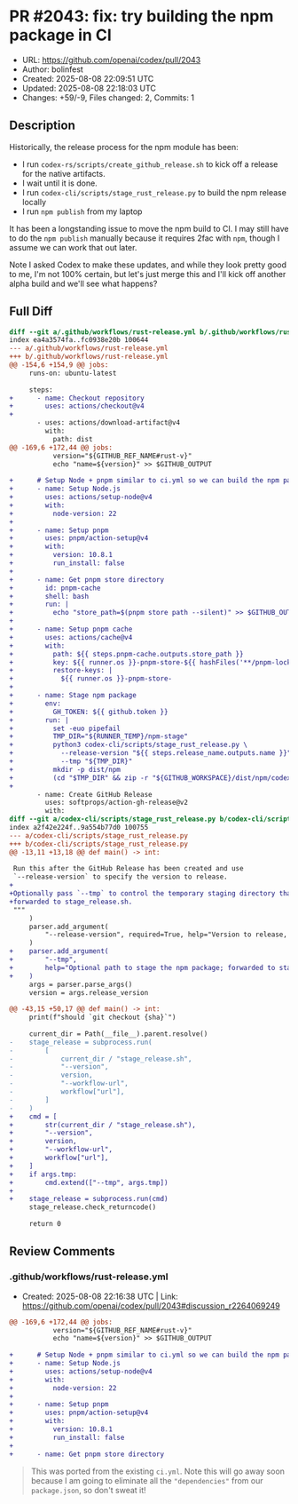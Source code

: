 # PR #2043: fix: try building the npm package in CI

- URL: https://github.com/openai/codex/pull/2043
- Author: bolinfest
- Created: 2025-08-08 22:09:51 UTC
- Updated: 2025-08-08 22:18:03 UTC
- Changes: +59/-9, Files changed: 2, Commits: 1

## Description

Historically, the release process for the npm module has been:

- I run `codex-rs/scripts/create_github_release.sh` to kick off a release for the native artifacts.
- I wait until it is done.
- I run `codex-cli/scripts/stage_rust_release.py` to build the npm release locally
- I run `npm publish` from my laptop

It has been a longstanding issue to move the npm build to CI. I may still have to do the `npm publish` manually because it requires 2fac with `npm`, though I assume we can work that out later.

Note I asked Codex to make these updates, and while they look pretty good to me, I'm not 100% certain, but let's just merge this and I'll kick off another alpha build and we'll see what happens?

## Full Diff

```diff
diff --git a/.github/workflows/rust-release.yml b/.github/workflows/rust-release.yml
index ea4a3574fa..fc0938e20b 100644
--- a/.github/workflows/rust-release.yml
+++ b/.github/workflows/rust-release.yml
@@ -154,6 +154,9 @@ jobs:
     runs-on: ubuntu-latest
 
     steps:
+      - name: Checkout repository
+        uses: actions/checkout@v4
+
       - uses: actions/download-artifact@v4
         with:
           path: dist
@@ -169,6 +172,44 @@ jobs:
           version="${GITHUB_REF_NAME#rust-v}"
           echo "name=${version}" >> $GITHUB_OUTPUT
 
+      # Setup Node + pnpm similar to ci.yml so we can build the npm package
+      - name: Setup Node.js
+        uses: actions/setup-node@v4
+        with:
+          node-version: 22
+
+      - name: Setup pnpm
+        uses: pnpm/action-setup@v4
+        with:
+          version: 10.8.1
+          run_install: false
+
+      - name: Get pnpm store directory
+        id: pnpm-cache
+        shell: bash
+        run: |
+          echo "store_path=$(pnpm store path --silent)" >> $GITHUB_OUTPUT
+
+      - name: Setup pnpm cache
+        uses: actions/cache@v4
+        with:
+          path: ${{ steps.pnpm-cache.outputs.store_path }}
+          key: ${{ runner.os }}-pnpm-store-${{ hashFiles('**/pnpm-lock.yaml') }}
+          restore-keys: |
+            ${{ runner.os }}-pnpm-store-
+
+      - name: Stage npm package
+        env:
+          GH_TOKEN: ${{ github.token }}
+        run: |
+          set -euo pipefail
+          TMP_DIR="${RUNNER_TEMP}/npm-stage"
+          python3 codex-cli/scripts/stage_rust_release.py \
+            --release-version "${{ steps.release_name.outputs.name }}" \
+            --tmp "${TMP_DIR}"
+          mkdir -p dist/npm
+          (cd "$TMP_DIR" && zip -r "${GITHUB_WORKSPACE}/dist/npm/codex-npm-${{ steps.release_name.outputs.name }}.zip" .)
+
       - name: Create GitHub Release
         uses: softprops/action-gh-release@v2
         with:
diff --git a/codex-cli/scripts/stage_rust_release.py b/codex-cli/scripts/stage_rust_release.py
index a2f42e224f..9a554b77d0 100755
--- a/codex-cli/scripts/stage_rust_release.py
+++ b/codex-cli/scripts/stage_rust_release.py
@@ -13,11 +13,18 @@ def main() -> int:
 
 Run this after the GitHub Release has been created and use
 `--release-version` to specify the version to release.
+
+Optionally pass `--tmp` to control the temporary staging directory that will be
+forwarded to stage_release.sh.
 """
     )
     parser.add_argument(
         "--release-version", required=True, help="Version to release, e.g., 0.3.0"
     )
+    parser.add_argument(
+        "--tmp",
+        help="Optional path to stage the npm package; forwarded to stage_release.sh",
+    )
     args = parser.parse_args()
     version = args.release_version
 
@@ -43,15 +50,17 @@ def main() -> int:
     print(f"should `git checkout {sha}`")
 
     current_dir = Path(__file__).parent.resolve()
-    stage_release = subprocess.run(
-        [
-            current_dir / "stage_release.sh",
-            "--version",
-            version,
-            "--workflow-url",
-            workflow["url"],
-        ]
-    )
+    cmd = [
+        str(current_dir / "stage_release.sh"),
+        "--version",
+        version,
+        "--workflow-url",
+        workflow["url"],
+    ]
+    if args.tmp:
+        cmd.extend(["--tmp", args.tmp])
+
+    stage_release = subprocess.run(cmd)
     stage_release.check_returncode()
 
     return 0
```

## Review Comments

### .github/workflows/rust-release.yml

- Created: 2025-08-08 22:16:38 UTC | Link: https://github.com/openai/codex/pull/2043#discussion_r2264069249

```diff
@@ -169,6 +172,44 @@ jobs:
           version="${GITHUB_REF_NAME#rust-v}"
           echo "name=${version}" >> $GITHUB_OUTPUT
 
+      # Setup Node + pnpm similar to ci.yml so we can build the npm package
+      - name: Setup Node.js
+        uses: actions/setup-node@v4
+        with:
+          node-version: 22
+
+      - name: Setup pnpm
+        uses: pnpm/action-setup@v4
+        with:
+          version: 10.8.1
+          run_install: false
+
+      - name: Get pnpm store directory
```

> This was ported from the existing `ci.yml`. Note this will go away soon because I am going to eliminate all the `"dependencies"` from our `package.json`, so don't sweat it!